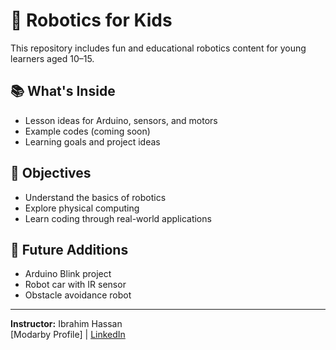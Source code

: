 # 🤖 Robotics for Kids

This repository includes fun and educational robotics content for young learners aged 10–15.

## 📚 What's Inside
- Lesson ideas for Arduino, sensors, and motors
- Example codes (coming soon)
- Learning goals and project ideas

## 🎯 Objectives
- Understand the basics of robotics
- Explore physical computing
- Learn coding through real-world applications

## 🚀 Future Additions
- Arduino Blink project
- Robot car with IR sensor
- Obstacle avoidance robot

---

**Instructor:** Ibrahim Hassan  
[Modarby Profile] | [LinkedIn](https://www.linkedin.com/in/ibrahim-mahmoud-8190a0117)